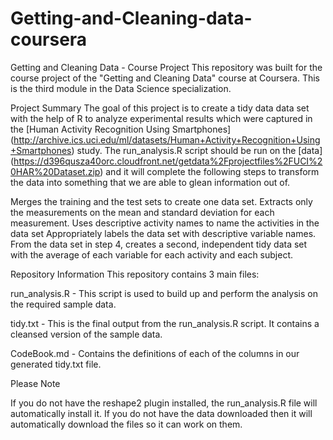 # Getting-and-Cleaning-data-coursera

Getting and Cleaning Data - Course Project This repository was built for the course project of the "Getting and Cleaning Data" course at Coursera. This is the third module in the Data Science specialization.

Project Summary The goal of this project is to create a tidy data data set with the help of R to analyze experimental results which were captured in the [Human Activity Recognition Using Smartphones] (http://archive.ics.uci.edu/ml/datasets/Human+Activity+Recognition+Using+Smartphones) study. The run_analysis.R script should be run on the [data] (https://d396qusza40orc.cloudfront.net/getdata%2Fprojectfiles%2FUCI%20HAR%20Dataset.zip) and it will complete the following steps to transform the data into something that we are able to glean information out of.

Merges the training and the test sets to create one data set. Extracts only the measurements on the mean and standard deviation for each measurement. Uses descriptive activity names to name the activities in the data set Appropriately labels the data set with descriptive variable names. From the data set in step 4, creates a second, independent tidy data set with the average of each variable for each activity and each subject.

Repository Information This repository contains 3 main files:

run_analysis.R - This script is used to build up and perform the analysis on the required sample data.

tidy.txt - This is the final output from the run_analysis.R script. It contains a cleansed version of the sample data.

CodeBook.md - Contains the definitions of each of the columns in our generated tidy.txt file.

Please Note

If you do not have the reshape2 plugin installed, the run_analysis.R file will automatically install it. If you do not have the data downloaded then it will automatically download the files so it can work on them.
